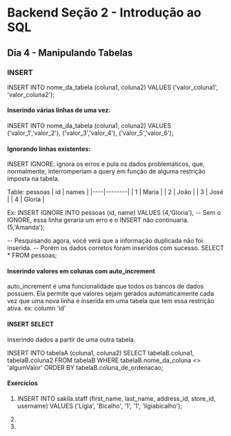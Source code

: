 # Backend Seção 2 - Introdução ao SQL

## Dia 4 - Manipulando Tabelas

### INSERT

INSERT INTO nome_da_tabela (coluna1, coluna2)
VALUES ('valor_coluna1', 'valor_coluna2');

#### Inserindo várias linhas de uma vez:

INSERT INTO nome_da_tabela (coluna1, coluna2) VALUES
('valor_1','valor_2'),
('valor_3','valor_4'),
('valor_5','valor_6');

#### Ignorando linhas existentes:

INSERT IGNORE: ignora os erros e pula os dados problemáticos, que, normalmente, interromperiam a query em função de alguma restrição imposta na tabela.

Table: pessoas
| id | names |
|----|--------|
| 1 | Maria |
| 2 | João |
| 3 | José |
| 4 | Gloria |

Ex: INSERT IGNORE INTO pessoas (id, name) VALUES
(4,'Gloria'), -- Sem o IGNORE, essa linha geraria um erro e o INSERT não continuaria.
(5,'Amanda');

-- Pesquisando agora, você verá que a informação duplicada não foi inserida.
-- Porém os dados corretos foram inseridos com sucesso.
SELECT \* FROM pessoas;

#### Inserindo valores em colunas com auto_increment

auto_increment é uma funcionalidade que todos os bancos de dados possuem.
Ela permite que valores sejam gerados automaticamente cada vez que uma nova linha é inserida em uma tabela que tem essa restrição ativa.
ex: column 'id'

#### INSERT SELECT

Inserindo dados a partir de uma outra tabela.

INSERT INTO tabelaA (coluna1, coluna2)
SELECT tabelaB.coluna1, tabelaB.coluna2
FROM tabelaB
WHERE tabelaB.nome_da_coluna <> 'algumValor'
ORDER BY tabelaB.coluna_de_ordenacao;

#### Exercícios

1. INSERT INTO sakila.staff (first_name, last_name, address_id, store_id, username)
   VALUES ('Lígia', 'Bicalho', '1', '1', 'ligiabicalho');

2.

3.
